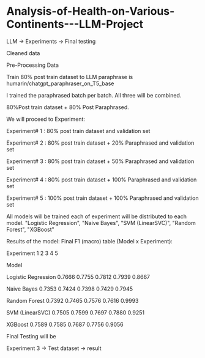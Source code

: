 # Analysis-of-Health-on-Various-Continents---LLM-Project
LLM -> Experiments -> Final testing  

Cleaned data

Pre-Processing Data

Train 80% post train dataset to LLM paraphrase is humarin/chatgpt_paraphraser_on_T5_base 

I trained the paraphrased batch per batch. All three will be combined.

80%Post train dataset + 80% Post Paraphrased.

We will proceed to Experiment:

Experiment# 1 : 80% post train dataset and validation set 

Experiment# 2 : 80% post train dataset + 20% Paraphrased and validation set

Experiment# 3 : 80% post train dataset + 50% Paraphrased and validation set

Experiment# 4 : 80% post train dataset + 100% Paraphrased and validation set

Experiment# 5 : 100% post train dataset + 100% Paraphrased and validation set

All models will be trained each of experiment will be distributed to each model.
"Logistic Regression", "Naive Bayes", "SVM (LinearSVC)", "Random Forest", "XGBoost"


Results of the model:
Final F1 (macro) table (Model x Experiment):

Experiment                1       2       3       4       5

Model

Logistic Regression  0.7666  0.7755  0.7812  0.7939  0.8667

Naive Bayes          0.7353  0.7424  0.7398  0.7429  0.7945

Random Forest        0.7392  0.7465  0.7576  0.7616  0.9993

SVM (LinearSVC)      0.7505  0.7599  0.7697  0.7880  0.9251

XGBoost              0.7589  0.7585  0.7687  0.7756  0.9056

Final Testing will be 

Experiment 3 -> Test dataset -> result

